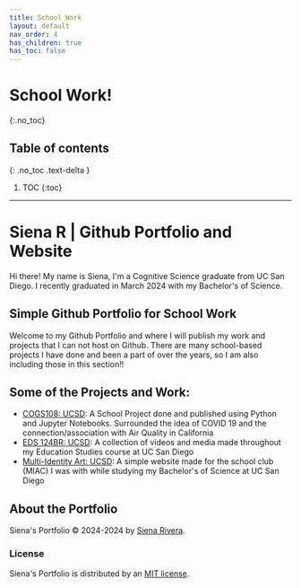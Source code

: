 ```yaml
---
title: School Work
layout: default
nav_order: 4
has_children: true
has_toc: false
---
```


# School Work!
{:.no_toc}

## Table of contents
{: .no_toc .text-delta }

1. TOC
{:toc}

---

# Siena R | Github Portfolio and Website
Hi there! My name is Siena, I'm a Cognitive Science graduate from UC San Diego. I recently graduated in March 2024 with my Bachelor's of Science.

## Simple Github Portfolio for School Work
Welcome to my Github Portfolio and where I will publish my work and projects that I can not host on Github. There are many school-based projects I have done and been a part of over the years, so I am also including those in this section!!

## Some of the Projects and Work:
- [COGS108: UCSD](https://github.com/BellaIngenue/SienaRivera_COGS108): A School Project done and published using Python and Jupyter Notebooks. Surrounded the idea of COVID 19 and the connection/association with Air Quality in California
- [EDS 124BR: UCSD](https://www.sienasrivera.website/school-portfolio/ucsd-eds-124br-course): A collection of videos and media made throughout my Education Studies course at UC San Diego
- [Multi-Identity Art: UCSD](https://sites.google.com/view/miacucsd/): A simple website made for the school club (MIAC) I was with while studying my Bachelor's of Science at UC San Diego

## About the Portfolio
Siena's Portfolio &copy; 2024-2024 by [Siena Rivera](https://sienasrivera.website).

### License
Siena's Portfolio is distributed by an [MIT license](https://github.com/bellaingenue/bellaingenue.github.io/LICENSE).